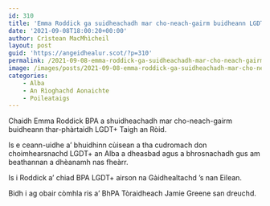 ```yaml
---
id: 310
title: 'Emma Roddick ga suidheachadh mar cho-neach-gairm buidheann LGDT+ Taigh an Ròid'
date: '2021-09-08T18:00:20+00:00'
author: Crìstean MacMhìcheil
layout: post
guid: 'https://angeidhealur.scot/?p=310'
permalink: /2021-09-08-emma-roddick-ga-suidheachadh-mar-cho-neach-gairm-buidheann-lgdt-taigh-an-roid/
image: /images/posts/2021-09-08-emma-roddick-ga-suidheachadh-mar-cho-neach-gairm-buidheann-lgdt-taigh-an-roid.webp
categories:
    - Alba
    - An Rìoghachd Aonaichte
    - Poileataigs
---
```


Chaidh Emma Roddick BPA a shuidheachadh mar cho-neach-gairm buidheann thar-phàrtaidh LGDT+ Taigh an Ròid.

Is e ceann-uidhe a’ bhuidhinn cùisean a tha cudromach don choimhearsnachd LGDT+ an Alba a dheasbad agus a bhrosnachadh gus am beathannan a dhèanamh nas fheàrr.

Is i Roddick a’ chiad BPA LGDT+ airson na Gàidhealtachd ’s nan Eilean.

Bidh i ag obair còmhla ris a’ BhPA Tòraidheach Jamie Greene san dreuchd.
